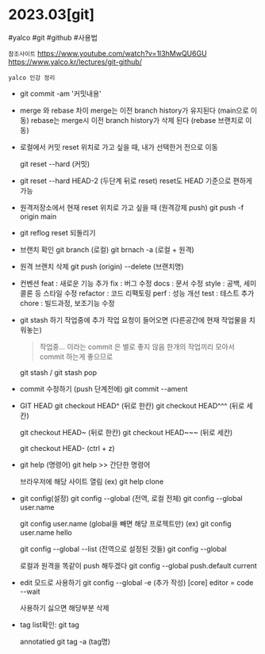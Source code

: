 # 2023.03[git]
#yalco #git #github #사용법

`참조사이트`
https://www.youtube.com/watch?v=1I3hMwQU6GU
https://www.yalco.kr/lectures/git-github/

`yalco 인강 정리`
* git commit -am '커밋내용'

* merge 와 rebase 차이
  merge는 이전 branch history가 유지된다 (main으로 이동)
  rebase는 merge시 이전 branch history가 삭제 된다 (rebase 브랜치로 이동)

<!---------------------------------------------------------------------->

* 로컬에서 커밋 reset 위치로 가고 싶을 때, 내가 선택한거 전으로 이동

  git reset --hard (커밋)

* git reset --hard HEAD-2 (두단계 뒤로 reset)
  reset도 HEAD 기준으로 편하게 가능

* 원격저장소에서 현재 reset 위치로 가고 싶을 때 (원격강제 push)
  git push -f origin main

* git reflog
  reset 되돌리기

<!---------------------------------------------------------------------->

* 브랜치 확인
  git branch (로컬)
  git brnach -a (로컬 + 원격)

* 원격 브랜치 삭제
  git push (origin) --delete (브랜치명)

<!---------------------------------------------------------------------->

* 컨벤션
  feat : 새로운 기능 추가
  fix : 버그 수정
  docs : 문서 수정
  style : 공백, 세미콜론 등 스타일 수정
  refactor : 코드 리팩토링
  perf : 성능 개선
  test : 테스트 추가
  chore : 빌드과정, 보조기능 수정

* git stash 하기
  작업중에 추가 작업 요청이 들어오면 (다른공간에 현재 작업물을 치워놓는)
  > 작업중... 이라는 commit 은 별로 좋지 않음
  > 한개의 작업끼리 모아서 commit 하는게 좋으므로

  git stash / git stash pop

* commit 수정하기 (push 단계전에)
  git commit --ament
  
<!---------------------------------------------------------------------->

* GIT HEAD
  git checkout HEAD^ (뒤로 한칸)
  git checkout HEAD^^^ (뒤로 세칸)

  git checkout HEAD~ (뒤로 한칸)
  git checkout HEAD~~~ (뒤로 세칸)  

  git checkout HEAD- (ctrl + z)

* git help (명령어)
  git help >> 간단한 명령어

  브라우저에 해당 사이트 열림
  (ex) git help clone

* git config(설정)
  git config --global (전역, 로컬 전체)
  git config --global user.name

  git config user.name (global을 빼면 해당 프로젝트만)
  (ex) git config user.name hello

  git config --global --list (전역으로 설정된 것들)
  git config --global

  로컬과 원격을 똑같이 push 해두겠다
  git config --global push.default current

* edit 모드로 사용하기
  git config --global -e  (추가 작성)
  [core]
	editor = code --wait

  사용하기 싫으면 해당부분 삭제

<!---------------------------------------------------------------------->
* tag
  list확인: git tag

  annotatied
  git tag -a (tag명)
    
